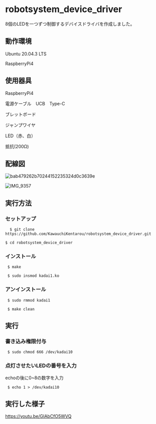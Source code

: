 # robotsystem_device_driver

8個のLEDを一つずつ制御するデバイスドライバを作成しました。

## 動作環境

Ubuntu 20.04.3 LTS

RaspberryPi4

## 使用器具

RaspberryPi4

電源ケーブル　UCB　Type-C

ブレットボード

ジャンプワイヤ

LED（赤、白）

抵抗(200Ω)

## 配線図
![bab479262b70244152235324d0c3639e](https://user-images.githubusercontent.com/77446351/146252630-d78beb55-0155-4534-ac2e-2a4741e0edee.png)

![IMG_9357](https://user-images.githubusercontent.com/77446351/146291218-65c515be-d98c-4922-8667-c6c15da3ecf2.jpg)

## 実行方法
### セットアップ
```
  $ git clone https://github.com/KawauchiKentarou/robotsystem_device_driver.git
```

 ```
 $ cd robotsystem_device_driver
 ```


### インストール
```
 $ make
```
```
 $ sudo insmod kadai1.ko
```
### アンインストール
```
 $ sudo rmmod kadai1
```
```
 $ make clean
``` 
## 実行

### 書き込み権限付与
```
 $ sudo chmod 666 /dev/kadai10
```
### 点灯させたいLEDの番号を入力
 echoの後に0~8の数字を入力
``` 
 $ echo 1 > /dev/kadai10
```
## 実行した様子
https://youtu.be/GIAbCfO5WVQ
